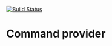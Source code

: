 [![Build Status](https://travis-ci.org/donutloop/command-provider.svg?branch=master)](https://travis-ci.org/donutloop/command-provider)

# Command provider